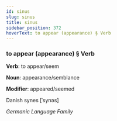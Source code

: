 ```yaml
---
id: sinus
slug: sinus
title: sinus
sidebar_position: 372
hoverText: to appear (appearance) § Verb
---
```


### to appear (appearance) § Verb

**Verb**: to appear/seem

**Noun**: appearance/semblance

**Modifier**: appeared/seemed

Danish synes [ˈsynəs]

*Germanic Language Family*